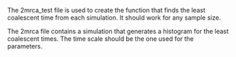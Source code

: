 The 2mrca_test file is used to create the function that finds the least coalescent time from each simulation.  It should work for any sample size.

The 2mrca file contains a simulation that generates a histogram for the least coalescent times.  The time scale should be the one used for the parameters.
